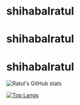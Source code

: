 # shihabalratul
# shihabalratul
# shihabalratul

![Ratul's GitHub stats](https://github-readme-stats.vercel.app/api?username=shihabalratul&show_icons=true)

[![Top Langs](https://github-readme-stats.vercel.app/api/top-langs/?username=shihabalratul)](https://github.com/anuraghazra/github-readme-stats)
